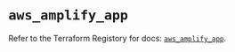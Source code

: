 # `aws_amplify_app`

Refer to the Terraform Registory for docs: [`aws_amplify_app`](https://registry.terraform.io/providers/hashicorp/aws/5.16.0/docs/resources/amplify_app).
